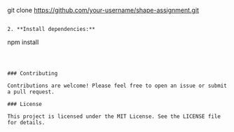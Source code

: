 git clone https://github.com/your-username/shape-assignment.git
```

2. **Install dependencies:**
```
npm install
```



### Contributing

Contributions are welcome! Please feel free to open an issue or submit a pull request.

### License

This project is licensed under the MIT License. See the LICENSE file for details.
